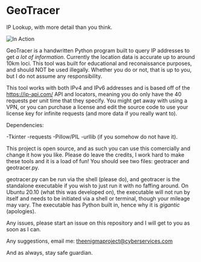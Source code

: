 # GeoTracer
IP Lookup, with more detail than you think.

![In Action](/images/1.jpg)

GeoTracer is a handwritten Python program built to query IP addresses to get *a lot of information*. Currently the location data is accurate up to around 10km loci. This tool was built for educational and reconaissance purposes, and should NOT be used illegally. Whether you do or not, that is up to you, but I do not assume any responsibility.

This tool works with both IPv4 and IPv6 addresses and is based off of the https://ip-api.com/ API and locators, meaning you do only have the 40 requests per unit time that they specify. You might get away with using a VPN, or you can purchase a license and edit the source code to use your license key for infinite requests (and more data if you really want to).

Dependencies:

-Tkinter
-requests
-Pillow/PIL
-urllib (if you somehow do not have it).

This project is open source, and as such you can use this comercially and change it how you like. Please do leave the credits, I work hard to make these tools and it is a load of fun! You should see two files: geotracer and geotracer.py.

geotracer.py can be run via the shell (please do), and geotracer is the standalone executable if you wish to just run it with no faffing around. On Ubuntu 20.10 (what this was developed on), the executable will not run by itself and needs to be initiated via a shell or terminal, though your mileage may vary. The executable has Python built in, hence why it is *gigantic* (apologies). 

Any issues, please start an issue on this repository and I will get to you as soon as I can.

Any suggestions, email me: theenigmaproject@cyberservices.com

And as always, stay safe guardian.
